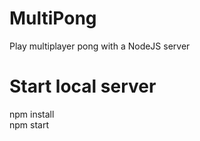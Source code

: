 # MultiPong
Play multiplayer pong with a NodeJS server

# Start local server
npm install<br>
npm start